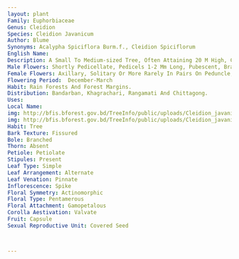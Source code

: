 ```yaml
---
layout: plant
Family: Euphorbiaceae
Genus: Cleidion
Species: Cleidion Javanicum
Author: Blume
Synonyms: Acalypha Spiciflora Burm.f., Cleidion Spiciflorum 
English Name: 
Description: A Small To Medium-sized Tree, Often Attaining 20 M High, Crown Ovoid, Bark Grey Or Greyish-white, Glabrous. Leaves 6-25 Ã— 2-8 Cm, Oblong-elliptic Or Elliptic-oblanceolate, Acuminate, Base Obtuse Or Rounded, Glabrous, Lateral Veins 4-7 Pairs, Petioles 0.8-2.5 Cm Long, Slender, Glabrous, Pulvinate Above And Below. Male Inflorescence Axillary, Branches Up To 12 Cm Long, Slender, Shortly Hispid-pubescent.
Male Flowers: Shortly Pedicellate, Pedicels 1-2 Mm Long, Pubescent, Bracts C 1 Ã— 1 Mm, Broadly Triangular-ovate, Buds Conical-globose, C 1.5 Ã— 1.5 Mm, Subglobose, Calyx Lobes C 2 Ã— 1.5 Mm, Ovate-oblong, Apex Acute, Reflexed At Anthesis, Filaments Slightly Connate At The Base.
Female Flowers: Axillary, Solitary Or More Rarely In Pairs On Peduncle, C 1.0-1.5 Cm Long, Accrescent, Up To 6 Cm Long In Fruits, Sepals 3-5, C 1 Mm Long, Ovary 2-lobed, C 1.5 Mm Across, Styles 2, 1.2-1.4 Cm Long, Connate For C 1.5 Mm At The Base, Each Further Divided Into 2 Slender Lobes, C 8 Mm Long. Fruits Usually 2-locular, C 2.5 Cm Across, Each Locules Subglobose, Splitting Into 2, 1-seeded Valves. Seeds C 1.2 Mm Across, Spherical, Dark-brown, Smooth.
Flowering Period:  December-March
Habit: Rain Forests And Forest Margins.
Distribution: Bandarban, Khagrachari, Rangamati And Chittagong.
Uses: 
Local Name: 
img: http://bfis.bforest.gov.bd/TreeInfo/public/uploads/Cleidion_javanicum.jpg
img: http://bfis.bforest.gov.bd/TreeInfo/public/uploads/Cleidion_javanicum1.jpg
Habit: Tree
Bark Texture: Fissured
Bole: Branched
Thorn: Absent
Petiole: Petiolate
Stipules: Present
Leaf Type: Simple
Leaf Arrangement: Alternate
Leaf Venation: Pinnate
Inflorescence: Spike
Floral Symmetry: Actinomorphic
Floral Type: Pentamerous
Floral Attachment: Gamopetalous
Corolla Aestivation: Valvate
Fruit: Capsule
Sexual Reproductive Unit: Covered Seed



---
```


